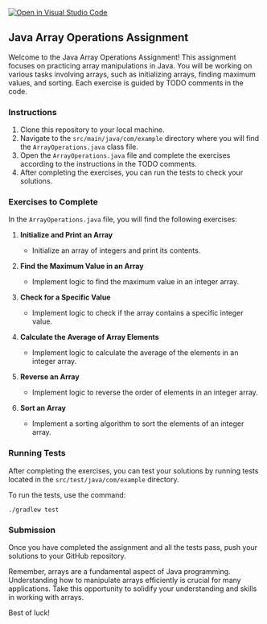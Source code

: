 [![Open in Visual Studio Code](https://classroom.github.com/assets/open-in-vscode-718a45dd9cf7e7f842a935f5ebbe5719a5e09af4491e668f4dbf3b35d5cca122.svg)](https://classroom.github.com/online_ide?assignment_repo_id=12980179&assignment_repo_type=AssignmentRepo)
## Java Array Operations Assignment

Welcome to the Java Array Operations Assignment! This assignment focuses on practicing array manipulations in Java. You will be working on various tasks involving arrays, such as initializing arrays, finding maximum values, and sorting. Each exercise is guided by TODO comments in the code.

### Instructions

1. Clone this repository to your local machine.
2. Navigate to the `src/main/java/com/example` directory where you will find the `ArrayOperations.java` class file.
3. Open the `ArrayOperations.java` file and complete the exercises according to the instructions in the TODO comments.
4. After completing the exercises, you can run the tests to check your solutions.

### Exercises to Complete

In the `ArrayOperations.java` file, you will find the following exercises:

1. **Initialize and Print an Array**
   - Initialize an array of integers and print its contents.

2. **Find the Maximum Value in an Array**
   - Implement logic to find the maximum value in an integer array.

3. **Check for a Specific Value**
   - Implement logic to check if the array contains a specific integer value.

4. **Calculate the Average of Array Elements**
   - Implement logic to calculate the average of the elements in an integer array.

5. **Reverse an Array**
   - Implement logic to reverse the order of elements in an integer array.

6. **Sort an Array**
   - Implement a sorting algorithm to sort the elements of an integer array.

### Running Tests

After completing the exercises, you can test your solutions by running tests located in the `src/test/java/com/example` directory.

To run the tests, use the command:

```
./gradlew test
```

### Submission

Once you have completed the assignment and all the tests pass, push your solutions to your GitHub repository.

Remember, arrays are a fundamental aspect of Java programming. Understanding how to manipulate arrays efficiently is crucial for many applications. Take this opportunity to solidify your understanding and skills in working with arrays.

Best of luck!